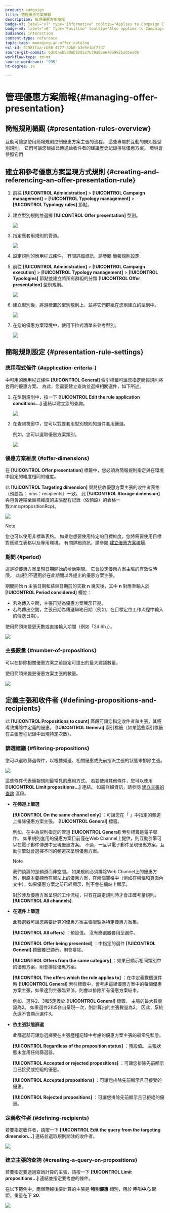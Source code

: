 ```yaml
---
product: campaign
title: 管理優惠方案簡報
description: 管理優惠方案簡報
badge-v7: label="v7" type="Informative" tooltip="Applies to Campaign Classic v7"
badge-v8: label="v8" type="Positive" tooltip="Also applies to Campaign v8"
audience: interaction
content-type: reference
topic-tags: managing-an-offer-catalog
exl-id: 6158ffaa-cb08-4f77-82b8-b3e5e1bf7fd7
source-git-commit: 6dc6aeb5adeb82d527b39a05ee70a9926205ea0b
workflow-type: tm+mt
source-wordcount: '995'
ht-degree: 1%

---
```


# 管理優惠方案簡報{#managing-offer-presentation}



## 簡報規則概觀 {#presentation-rules-overview}

互動可讓您使用簡報規則控制優惠方案主張的流程。 這些專屬於互動的規則是型別規則。 它們可讓您根據已傳送給收件者的建議歷史記錄排除優惠方案。 環境會參照它們

## 建立和參考優惠方案呈現方式規則 {#creating-and-referencing-an-offer-presentation-rule}

1. 前往 **[!UICONTROL Administration]** > **[!UICONTROL Campaign management]** > **[!UICONTROL Typology management]** > **[!UICONTROL Typology rules]** 節點。
1. 建立型別規則並選擇 **[!UICONTROL Offer presentation]** 型別。

   ![](assets/offer_typology_001.png)

1. 指定應套用規則的管道。

   ![](assets/offer_typology_002.png)

1. 設定規則的應用程式條件。 有關詳細資訊，請參閱 [簡報規則設定](#presentation-rule-settings).
1. 前往 **[!UICONTROL Administration]** > **[!UICONTROL Campaign execution]** > **[!UICONTROL Typology management]** > **[!UICONTROL Typologies]** 節點並建立將所有群組的分類 **[!UICONTROL Offer presentation]** 型別規則。

   ![](assets/offer_typology_003.png)

1. 建立型別後，將游標置於型別規則上，並將它們群組在您剛建立的型別中。

   ![](assets/offer_typology_004.png)

1. 在您的優惠方案環境中，使用下拉式清單來參考型別。

   ![](assets/offer_typology_005.png)

## 簡報規則設定 {#presentation-rule-settings}

### 應用程式條件 {#application-criteria-}

中可用的應用程式條件 **[!UICONTROL General]** 索引標籤可讓您指定簡報規則將套用的優惠方案。 為此，您需要建立查詢並選擇相關選件，如下所述。

1. 在型別規則中，按一下 **[!UICONTROL Edit the rule application conditions...]** 連結以建立您的查詢。

   ![](assets/offer_typology_006.png)

1. 在查詢視窗中，您可以對要套用型別規則的選件套用篩選。

   例如，您可以選取優惠方案類別。

   ![](assets/offer_typology_008.png)

### 優惠方案維度 {#offer-dimensions}

在 **[!UICONTROL Offer presentation]** 標籤中，您必須為簡報規則指定與在環境中設定的維度相同的維度。

此 **[!UICONTROL Targeting dimension]** 與將接收優惠方案主張的收件者表格（預設為： nms：recipients）一致。 此 **[!UICONTROL Storage dimension]** 與包含連結至目標維度的主張歷程記錄（依預設）的表格一致:nms:propositionRcp)。

![](assets/offer_typology_009.png)

>[!NOTE]
>
>您也可以使用非標準表格。 如果您想要使用特定的目標維度，您將需要使用目標對應建立表格以及專用環境。 有關詳細資訊，請參閱 [建立優惠方案環境](../../interaction/using/live-design-environments.md#creating-an-offer-environment).

### 期間 {#period}

這是從優惠方案呈現日期開始的滑動期間。 它會設定優惠方案主張的有效性時限。 此規則不適用於在此期間以外提出的優惠方案主張。

期間開始 **n** 主張日期和結束日期前的天數 **n** 幾天後，其中 **n** 對應至輸入於 **[!UICONTROL Period considered]** 欄位：

* 若為傳入空間，主張日期為優惠方案展示日期。
* 若為傳出空間，主張日期為傳送聯絡日期（例如，在目標定位工作流程中輸入的傳送日期）。

使用箭頭來變更天數或直接輸入期間（例如「2d 6h」）。

![](assets/offer_typology_010.png)

### 主張數量 {#number-of-propositions}

可以在排除相關優惠方案之前設定可提出的最大建議數量。

使用箭頭來變更優惠方案主張的數量。

![](assets/offer_typology_011.png)

## 定義主張和收件者 {#defining-propositions-and-recipients}

此 **[!UICONTROL Propositions to count]** 區段可讓您指定收件者和主張，其將導致排除中定義的優惠。 **[!UICONTROL General]** 索引標籤（如果這些索引標籤在主張歷程記錄中出現特定次數）。

### 篩選建議 {#filtering-propositions}

您可以選取篩選條件，以根據頻道、相關優惠或先前指派主張的狀態來排除主張。

![](assets/offer_typology_014.png)

這些條件代表簡報規則最常見的應用方式。 若要使用其他條件，您可以使用 **[!UICONTROL Limit propositions...]** 連結。 如需詳細資訊，請參閱 [建立主張的查詢](#creating-a-query-on-propositions) 區段。

* **在頻道上篩選**

   **[!UICONTROL On the same channel only]** ：可讓您在「 」中指定的頻道上排除優惠方案主張。 **[!UICONTROL General]** 標籤。

   例如，在中為規則指定的管道 **[!UICONTROL General]** 索引標籤是電子郵件。 如果規則套用的優惠方案目前僅在Web Channel上提供，則互動引擎可以在電子郵件傳送中呈現優惠方案。 不過，一旦以電子郵件呈現優惠方案，互動引擎就會選擇不同的頻道來呈現優惠方案。

   >[!NOTE]
   >
   >我們談論的是頻道而非空間。 如果規則必須排除Web Channel上的優惠方案，則原本要顯示在網站上的優惠方案，在兩個空格中（例如在橫幅和頁面內文中），如果優惠方案之前已經顯示，則不會在網站上顯示。
   >
   >對於涉及優惠方案呈現的工作流程，只有在設定規則時才會正確考量規則。 **[!UICONTROL All channels]**.

* **在選件上篩選**

   此篩選器可讓您將要計算的優惠方案主張限製為特定優惠方案集。

   **[!UICONTROL All offers]** ：預設值。 沒有篩選器套用至選件。

   **[!UICONTROL Offer being presented]** ：中指定的選件 **[!UICONTROL General]** 標籤若已顯示，則會排除。

   **[!UICONTROL Offers from the same category]** ：如果已顯示相同類別中的優惠方案，則會排除優惠方案。

   **[!UICONTROL The offers which the rule applies to]** ：在中定義數個選件時 **[!UICONTROL General]** 索引標籤中，會考慮這組優惠方案中的每個優惠方案主張，如果達到主張臨界值，則會以排除所有優惠方案結束。

   例如，選件2、3和5定義於 **[!UICONTROL General]** 標籤。 主張的最大數量設為2。 如果選件2和5各自呈現一次，則計算出的主張數量為2。 因此，系統永遠不會顯示選件3。

* **依主張狀態篩選**

   此篩選器可讓您選擇要在主張歷程記錄中考慮的優惠方案主張的最常見狀態。

   **[!UICONTROL Regardless of the proposition status]** ：預設值。 主張狀態未套用任何篩選器。

   **[!UICONTROL Accepted or rejected propositions]** ：可讓您排除先前顯示且已接受或拒絕的優惠。

   **[!UICONTROL Accepted propositions]** ：可讓您排除先前顯示且已接受的優惠。

   **[!UICONTROL Rejected propositions]** ：可讓您排除先前顯示且已拒絕的優惠。

### 定義收件者 {#defining-recipients}

若要指定收件者，請按一下 **[!UICONTROL Edit the query from the targeting dimension...]** 連結並選取規則關注的收件者。

![](assets/offer_typology_012.png)

### 建立主張的查詢 {#creating-a-query-on-propositions}

若要指定要透過查詢計算的主張，請按一下 **[!UICONTROL Limit propositions...]** 連結並指定要考慮的條件。

在以下範例中，兩個簡報後要計算的主張是 **特別優惠** 類別，用於 **呼叫中心** 間距，重量在下 **20**.

![](assets/offer_typology_013.png)
